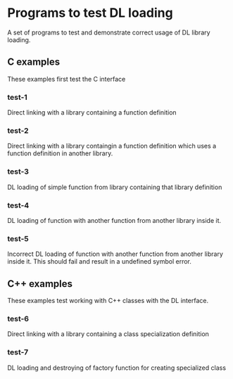 # Programs to test DL loading

A set of programs to test and demonstrate correct usage of DL library loading.

## C examples

These examples first test the C interface

### test-1

Direct linking with a library containing a function definition

### test-2

Direct linking with a library containgin a function definition which uses a function definition in another library.

### test-3

DL loading of simple function from library containing that library definition

### test-4

DL loading of function with another function from another library inside it.

### test-5

Incorrect DL loading of function with another function from another library inside it. This should fail and result in a undefined symbol error.

## C++ examples

These examples test working with C++ classes with the DL interface.

### test-6

Direct linking with a library containing a class specialization definition

### test-7

DL loading and destroying of factory function for creating specialized class

